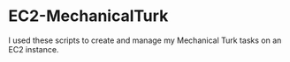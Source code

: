 EC2-MechanicalTurk
==================

I used these scripts to create and manage my Mechanical Turk tasks on an EC2 instance.
